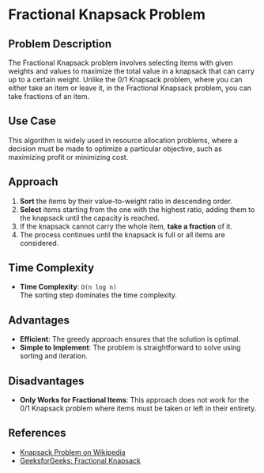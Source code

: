 # Fractional Knapsack Problem

## Problem Description
The Fractional Knapsack problem involves selecting items with given weights and values to maximize the total value in a knapsack that can carry up to a certain weight. Unlike the 0/1 Knapsack problem, where you can either take an item or leave it, in the Fractional Knapsack problem, you can take fractions of an item.

## Use Case
This algorithm is widely used in resource allocation problems, where a decision must be made to optimize a particular objective, such as maximizing profit or minimizing cost.

## Approach
1. **Sort** the items by their value-to-weight ratio in descending order.
2. **Select** items starting from the one with the highest ratio, adding them to the knapsack until the capacity is reached.
3. If the knapsack cannot carry the whole item, **take a fraction** of it.
4. The process continues until the knapsack is full or all items are considered.

## Time Complexity
- **Time Complexity**: `O(n log n)`  
  The sorting step dominates the time complexity.

## Advantages
- **Efficient**: The greedy approach ensures that the solution is optimal.
- **Simple to Implement**: The problem is straightforward to solve using sorting and iteration.

## Disadvantages
- **Only Works for Fractional Items**: This approach does not work for the 0/1 Knapsack problem where items must be taken or left in their entirety.

## References
- [Knapsack Problem on Wikipedia](https://en.wikipedia.org/wiki/Knapsack_problem)
- [GeeksforGeeks: Fractional Knapsack](https://www.geeksforgeeks.org/fractional-knapsack-problem/)
